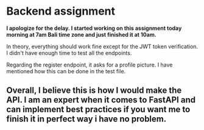 # Backend assignment 

**I apologize for the delay. I started working on this assignment today morning at 7am Bali time zone and just finished it at 10am.**

In theory, everything should work fine except for the JWT token verification. I didn't have enough time to test all the endpoints.

Regarding the register endpoint, it asks for a profile picture. I have mentioned how this can be done in the test file.

## Overall, I believe this is how I would make the API. I am an expert when it comes to FastAPI and can implement best practices if you want me to finish it in perfect way i have no problem.
